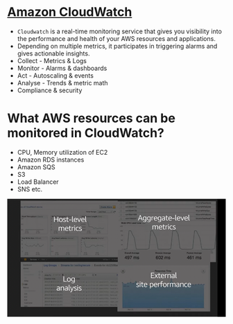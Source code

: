 
# [Amazon CloudWatch](https://aws.amazon.com/cloudwatch/) 
- `Cloudwatch` is a real-time monitoring service that gives you visibility into the performance and health of your AWS resources and applications. 
- Depending on multiple metrics, it participates in triggering alarms and gives actionable insights.
- Collect - Metrics & Logs
- Monitor - Alarms & dashboards
- Act - Autoscaling & events
- Analyse - Trends & metric math
- Compliance & security

# What AWS resources can be monitored in CloudWatch?
- CPU, Memory utilization of EC2
- Amazon RDS instances
- Amazon SQS
- S3
- Load Balancer
- SNS etc.

![img.png](assests/cloudwatch_img.png)